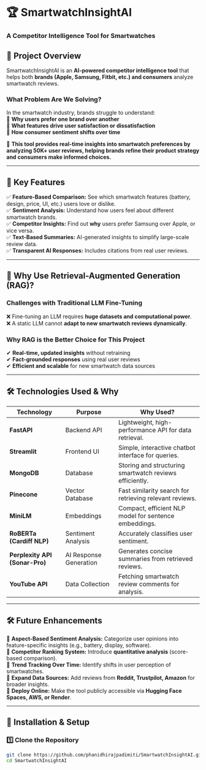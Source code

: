 # 🏆 SmartwatchInsightAI  
### **A Competitor Intelligence Tool for Smartwatches**  

## 📌 Project Overview  
SmartwatchInsightAI is an **AI-powered competitor intelligence tool** that helps both **brands (Apple, Samsung, Fitbit, etc.) and consumers** analyze smartwatch reviews.  

### **What Problem Are We Solving?**  
In the smartwatch industry, brands struggle to understand:  
🔹 **Why users prefer one brand over another**  
🔹 **What features drive user satisfaction or dissatisfaction**  
🔹 **How consumer sentiment shifts over time**  

📢 **This tool provides real-time insights into smartwatch preferences by analyzing 50K+ user reviews, helping brands refine their product strategy and consumers make informed choices.**  

---

## 🚀 Key Features  
✅ **Feature-Based Comparison:** See which smartwatch features (battery, design, price, UI, etc.) users love or dislike.  
✅ **Sentiment Analysis:** Understand how users feel about different smartwatch brands.  
✅ **Competitor Insights:** Find out **why** users prefer Samsung over Apple, or vice versa.  
✅ **Text-Based Summaries:** AI-generated insights to simplify large-scale review data.  
✅ **Transparent AI Responses:** Includes citations from real user reviews.  

---

## 🤖 Why Use Retrieval-Augmented Generation (RAG)?  
### **Challenges with Traditional LLM Fine-Tuning**  
❌ Fine-tuning an LLM requires **huge datasets and computational power**.  
❌ A static LLM cannot **adapt to new smartwatch reviews dynamically**.  

### **Why RAG is the Better Choice for This Project**  
✔ **Real-time, updated insights** without retraining  
✔ **Fact-grounded responses** using real user reviews  
✔ **Efficient and scalable** for new smartwatch data sources  

---

## 🛠️ Technologies Used & Why  
| **Technology** | **Purpose** | **Why Used?** |
|--------------|------------|------------|
| **FastAPI** | Backend API | Lightweight, high-performance API for data retrieval. |
| **Streamlit** | Frontend UI | Simple, interactive chatbot interface for queries. |
| **MongoDB** | Database | Storing and structuring smartwatch reviews efficiently. |
| **Pinecone** | Vector Database | Fast similarity search for retrieving relevant reviews. |
| **MiniLM** | Embeddings | Compact, efficient NLP model for sentence embeddings. |
| **RoBERTa (Cardiff NLP)** | Sentiment Analysis | Accurately classifies user sentiment. |
| **Perplexity API (Sonar-Pro)** | AI Response Generation | Generates concise summaries from retrieved reviews. |
| **YouTube API** | Data Collection | Fetching smartwatch review comments for analysis. |

---

## 🛠️ Future Enhancements  
🔹 **Aspect-Based Sentiment Analysis:** Categorize user opinions into feature-specific insights (e.g., battery, display, software).  
🔹 **Competitor Ranking System:** Introduce **quantitative analysis** (score-based comparison).  
🔹 **Trend Tracking Over Time:** Identify shifts in user perception of smartwatches.  
🔹 **Expand Data Sources:** Add reviews from **Reddit, Trustpilot, Amazon** for broader insights.  
🔹 **Deploy Online:** Make the tool publicly accessible via **Hugging Face Spaces, AWS, or Render**.  

---

## 📜 Installation & Setup  
### **1️⃣ Clone the Repository**  
```bash
git clone https://github.com/phanidhirajpadimiti/SmartwatchInsightAI.git
cd SmartwatchInsightAI
